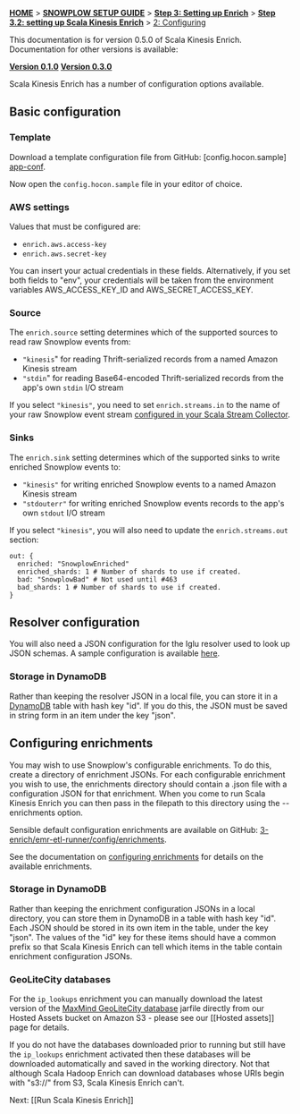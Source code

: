 <a name="top" />

[**HOME**](Home) > [**SNOWPLOW SETUP GUIDE**](Setting-up-Snowplow) > [**Step 3: Setting up Enrich**](Setting-up-enrich) > [**Step 3.2: setting up Scala Kinesis Enrich**](Setting-up-Scala-Kinesis-Enrich) > [2: Configuring](Configuring-Scala-Kinesis-Enrich)

This documentation is for version 0.5.0 of Scala Kinesis Enrich. Documentation for other versions is available:

**[Version 0.1.0][v0.1]**
**[Version 0.3.0][v0.3]**

Scala Kinesis Enrich has a number of configuration options available.

## Basic configuration

### Template

Download a template configuration file from GitHub: [config.hocon.sample] [app-conf].

Now open the `config.hocon.sample` file in your editor of choice.

### AWS settings

Values that must be configured are:

+ `enrich.aws.access-key`
+ `enrich.aws.secret-key`

You can insert your actual credentials in these fields. Alternatively, if you set both fields to "env", your credentials will be taken from the environment variables AWS_ACCESS_KEY_ID and AWS_SECRET_ACCESS_KEY.

### Source

The `enrich.source` setting determines which of the supported sources to read raw Snowplow events from:

+ `"kinesis`" for reading Thrift-serialized records from a named Amazon Kinesis stream
+ `"stdin`" for reading Base64-encoded Thrift-serialized records from the app's own `stdin` I/O stream

If you select `"kinesis"`, you need to set `enrich.streams.in` to the name of your raw Snowplow event stream [configured in your Scala Stream Collector](Configure-the-Scala-Stream-Collector).

### Sinks

The `enrich.sink` setting determines which of the supported sinks to write enriched Snowplow events to:

+ `"kinesis"` for writing enriched Snowplow events to a named Amazon Kinesis stream
+ `"stdouterr"` for writing enriched Snowplow events records to the app's own `stdout` I/O stream

If you select `"kinesis"`, you will also need to update the `enrich.streams.out` section:

```
out: {
  enriched: "SnowplowEnriched"
  enriched_shards: 1 # Number of shards to use if created.
  bad: "SnowplowBad" # Not used until #463
  bad_shards: 1 # Number of shards to use if created.
}
```

## Resolver configuration

You will also need a JSON configuration for the Iglu resolver used to look up JSON schemas. A sample configuration is available [here][resolver.json.sample].

### Storage in DynamoDB

Rather than keeping the resolver JSON in a local file, you can store it in a [DynamoDB][ddb] table with hash key "id". If you do this, the JSON must be saved in string form in an item under the key "json".

 ## Configuring enrichments

You may wish to use Snowplow's configurable enrichments. To do this, create a directory of enrichment JSONs. For each configurable enrichment you wish to use, the enrichments directory should contain a .json file with a configuration JSON for that enrichment. When you come to run Scala Kinesis Enrich you can then pass in the filepath to this directory using the --enrichments option.

Sensible default configuration enrichments are available on GitHub: [3-enrich/emr-etl-runner/config/enrichments][enrichment-json-examples].

See the documentation on [configuring enrichments][configuring-enrichments] for details on the available enrichments.

### Storage in DynamoDB

Rather than keeping the enrichment configuration JSONs in a local directory, you can store them in DynamoDB in a table with hash key "id". Each JSON should be stored in its own item in the table, under the key "json". The values of the "id" key for these items should have a common prefix so that Scala Kinesis Enrich can tell which items in the table contain enrichment configuration JSONs.

### GeoLiteCity databases

For the `ip_lookups` enrichment you can manually download the latest version of the [MaxMind GeoLiteCity database][geolite] jarfile directly from our Hosted Assets bucket on Amazon S3 - please see our [[Hosted assets]] page for details.

If you do not have the databases downloaded prior to running but still have the `ip_lookups` enrichment activated then these databases will be downloaded automatically and saved in the working directory. Not that although Scala Hadoop Enrich can download databases whose URIs begin with "s3://" from S3, Scala Kinesis Enrich can't.

Next: [[Run Scala Kinesis Enrich]]

[v0.1]: https://github.com/snowplow/snowplow/wiki/Configure-Scala-Kinesis-Enrich-v0.1
[v0.3]: https://github.com/snowplow/snowplow/wiki/Configure-Scala-Kinesis-Enrich-v0.3
[geolite]: http://dev.maxmind.com/geoip/legacy/geolite/?rld=snowplow
[app-conf]: https://github.com/snowplow/snowplow/blob/r65-scarlet-rosefinch/3-enrich/scala-kinesis-enrich/src/main/resources/config.hocon.sample
[enrichment-json-examples]: https://github.com/snowplow/snowplow/tree/master/3-enrich/emr-etl-runner/config/enrichments
[configuring-enrichments]: https://github.com/snowplow/snowplow/wiki/5-Configuring-enrichments#template
[resolver.json.sample]: https://github.com/snowplow/snowplow/blob/master/3-enrich/scala-kinesis-enrich/src/main/resources/resolver.json.sample
[ddb]: http://aws.amazon.com/dynamodb/
